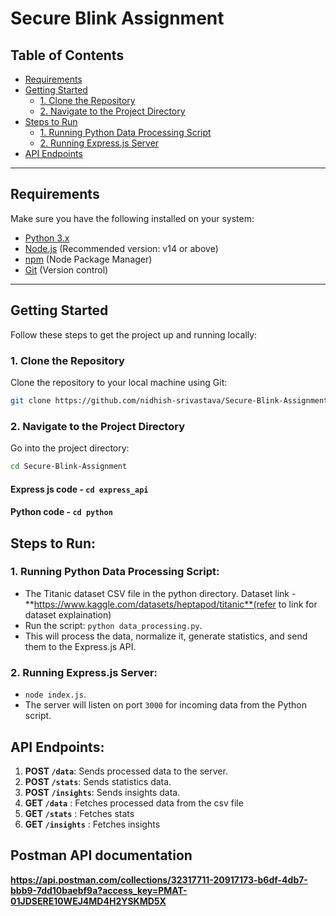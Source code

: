 # Secure Blink Assignment

## Table of Contents
- [Requirements](#requirements)
- [Getting Started](#getting-started)
  - [1. Clone the Repository](#1-clone-the-repository)
  - [2. Navigate to the Project Directory](#2-navigate-to-the-project-directory)
- [Steps to Run](#steps-to-run)
  - [1. Running Python Data Processing Script](#1-running-python-data-processing-script)
  - [2. Running Express.js Server](#2-running-expressjs-server)
- [API Endpoints](#api-endpoints)

---

## Requirements
Make sure you have the following installed on your system:
- [Python 3.x](https://www.python.org/downloads/)
- [Node.js](https://nodejs.org/) (Recommended version: v14 or above)
- [npm](https://www.npmjs.com/) (Node Package Manager)
- [Git](https://git-scm.com/) (Version control)

---

## Getting Started
Follow these steps to get the project up and running locally:

### 1. Clone the Repository
Clone the repository to your local machine using Git:
```bash
git clone https://github.com/nidhish-srivastava/Secure-Blink-Assignment.git
```

### 2. Navigate to the Project Directory
Go into the project directory:
```bash
cd Secure-Blink-Assignment
```

 #### Express js code - `cd express_api`
 #### Python code - `cd python`
## Steps to Run:

### 1. Running Python Data Processing Script:
- The Titanic dataset CSV file in the python directory.
Dataset link - **https://www.kaggle.com/datasets/heptapod/titanic**(refer to link for dataset explaination)
- Run the script: `python data_processing.py`.
- This will process the data, normalize it, generate statistics, and send them to the Express.js API.

### 2. Running Express.js Server:
- `node index.js`.
- The server will listen on port `3000` for incoming data from the Python script.



## API Endpoints:
1. **POST `/data`**: Sends processed data to the server.
2. **POST `/stats`**: Sends statistics data.
3. **POST `/insights`**: Sends insights data.
4. **GET `/data`** : Fetches processed data from the csv file
5. **GET `/stats`** : Fetches stats
6. **GET `/insights`** : Fetches insights

## Postman API documentation
**https://api.postman.com/collections/32317711-20917173-b6df-4db7-bbb9-7dd10baebf9a?access_key=PMAT-01JDSERE10WEJ4MD4H2YSKMD5X**
